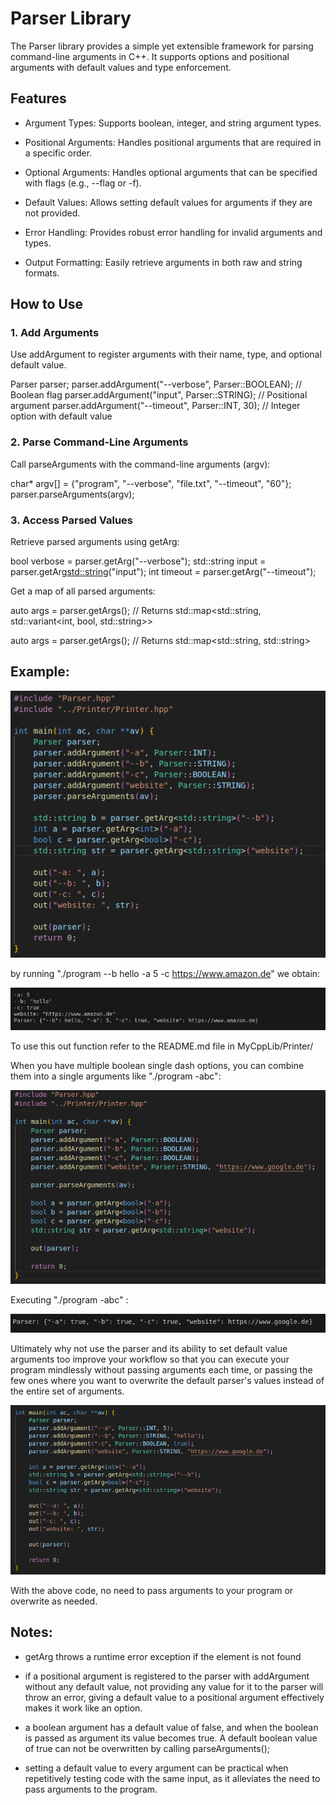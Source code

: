 # Parser Library

The Parser library provides a simple yet extensible framework for parsing command-line arguments in C++. It supports options and positional arguments with default values and type enforcement.

## Features
- Argument Types: Supports boolean, integer, and string argument types.

- Positional Arguments: Handles positional arguments that are required in a specific order.

- Optional Arguments: Handles optional arguments that can be specified with flags (e.g., --flag or -f).

- Default Values: Allows setting default values for arguments if they are not provided.

- Error Handling: Provides robust error handling for invalid arguments and types.

- Output Formatting: Easily retrieve arguments in both raw and string formats.

## How to Use

### 1. Add Arguments
Use addArgument to register arguments with their name, type, and optional default value.

Parser parser;
parser.addArgument("--verbose", Parser::BOOLEAN); // Boolean flag
parser.addArgument("input", Parser::STRING);      // Positional argument
parser.addArgument("--timeout", Parser::INT, 30); // Integer option with default value

### 2. Parse Command-Line Arguments
Call parseArguments with the command-line arguments (argv):

char* argv[] = {"program", "--verbose", "file.txt", "--timeout", "60"};
parser.parseArguments(argv);

### 3. Access Parsed Values
Retrieve parsed arguments using getArg:

bool verbose = parser.getArg<bool>("--verbose");
std::string input = parser.getArg<std::string>("input");
int timeout = parser.getArg<int>("--timeout");

Get a map of all parsed arguments:

auto args = parser.getArgs(); // Returns std::map<std::string, std::variant<int, bool, std::string>>

auto args = parser.getArgs(); // Returns std::map<std::string, std::string>

## Example:

![alt text](imgs/simple.png)

by running "./program --b hello -a 5 -c https://www.amazon.de" we obtain:

![alt text](imgs/simple_result.png)

To use this out function refer to the README.md file in MyCppLib/Printer/

When you have multiple boolean single dash options, you can combine them into a single arguments like "./program -abc":

![alt text](imgs/combined_options.png)

Executing "./program -abc" :

![alt text](imgs/combined_options_result.png)


Ultimately why not use the parser and its ability to set default value arguments too improve your workflow so that you can execute your program mindlessly without passing arguments each time, or passing the few ones where you want to overwrite the default parser's values instead of the entire set of arguments.

![alt text](imgs/the_best.png)

With the above code, no need to pass arguments to your program or overwrite as needed.

## Notes:

- getArg throws a runtime error exception if the element is not found

- if a positional argument is registered to the parser with addArgument without any default value, not providing any value for it to the parser will throw an error, giving a default value to a positional argument effectively makes it work like an option.

- a boolean argument has a default value of false, and when the boolean is passed as argument its value becomes true. A default boolean value of true can not be overwritten by calling parseArguments();

- setting a default value to every argument can be practical when repetitively testing code with the same input, as it alleviates the need to pass arguments to the program.
